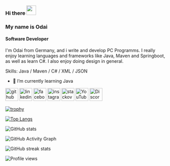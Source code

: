 ### Hi there <img src="https://raw.githubusercontent.com/MartinHeinz/MartinHeinz/master/wave.gif" width="30px">
### My name is Odai
#### Software Developer
I'm Odai from Germany, and i write and develop PC Programms. I really enjoy learning languages and frameworks like Java, Maven and Springboot, as well as learn C#. I also enjoy doing design in general.

Skills: Java / Maven / C# / XML / JSON

- 🌱 I’m currently learning Java 


[<img src='https://cdn.jsdelivr.net/npm/simple-icons@3.0.1/icons/github.svg' alt='github' height='40'>](https://github.com/odaialfadel)  [<img src='https://cdn.jsdelivr.net/npm/simple-icons@3.0.1/icons/linkedin.svg' alt='linkedin' height='40'>](https://www.linkedin.com/in/odai-al-fadel-8100501a7/)  [<img src='https://cdn.jsdelivr.net/npm/simple-icons@3.0.1/icons/facebook.svg' alt='facebook' height='40'>](https://www.facebook.com/odaialfadel96)  [<img src='https://cdn.jsdelivr.net/npm/simple-icons@3.0.1/icons/instagram.svg' alt='instagram' height='40'>](https://www.instagram.com/odaii4u/)  [<img src='https://cdn.jsdelivr.net/npm/simple-icons@3.0.1/icons/stackoverflow.svg' alt='stackoverflow' height='40'>](https://stackoverflow.com/users/14850731)  [<img src='https://cdn.jsdelivr.net/npm/simple-icons@3.0.1/icons/youtube.svg' alt='YouTube' height='40'>](https://www.youtube.com/channel/UC1BX0apzBW32D-UxfXEGJ0Q)  [<img src='https://cdn.jsdelivr.net/npm/simple-icons@3.0.1/icons/discord.svg' alt='Discord' height='40'>](https://discord.gg/user/Odai#5013)  



[![trophy](https://github-profile-trophy.vercel.app/?username=odaialfadel)](https://github.com/ryo-ma/github-profile-trophy)

[![Top Langs](https://github-readme-stats.vercel.app/api/top-langs/?username=odaialfadel)](https://github.com/anuraghazra/github-readme-stats)

![GitHub stats](https://github-readme-stats.vercel.app/api?username=odaialfadel&show_icons=true)  

![GitHub Activity Graph](https://activity-graph.herokuapp.com/graph?username=odaialfadel)  

![GitHub streak stats](https://github-readme-streak-stats.herokuapp.com/?user=odaialfadel)  

![Profile views](https://gpvc.arturio.dev/odaialfadel)  
